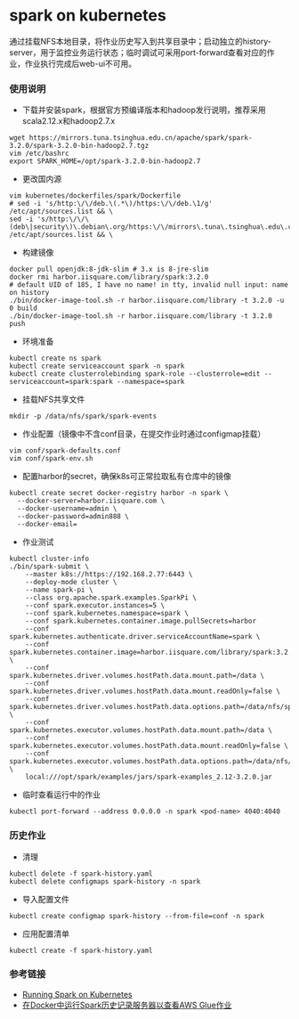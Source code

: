 # spark on kubernetes
通过挂载NFS本地目录，将作业历史写入到共享目录中；启动独立的history-server，用于监控业务运行状态；临时调试可采用port-forward查看对应的作业，作业执行完成后web-ui不可用。

### 使用说明
- 下载并安装spark，根据官方预编译版本和hadoop发行说明，推荐采用scala2.12.x和hadoop2.7.x
```
wget https://mirrors.tuna.tsinghua.edu.cn/apache/spark/spark-3.2.0/spark-3.2.0-bin-hadoop2.7.tgz
vim /etc/bashrc
export SPARK_HOME=/opt/spark-3.2.0-bin-hadoop2.7
```
- 更改国内源
```
vim kubernetes/dockerfiles/spark/Dockerfile
# sed -i 's/http:\/\/deb.\(.*\)/https:\/\/deb.\1/g' /etc/apt/sources.list && \
sed -i 's/http:\/\/\(deb\|security\)\.debian\.org/https:\/\/mirrors\.tuna\.tsinghua\.edu\.cn/g' /etc/apt/sources.list && \
```
- 构建镜像
```
docker pull openjdk:8-jdk-slim # 3.x is 8-jre-slim
docker rmi harbor.iisquare.com/library/spark:3.2.0
# default UID of 185, I have no name! in tty, invalid null input: name on history
./bin/docker-image-tool.sh -r harbor.iisquare.com/library -t 3.2.0 -u 0 build
./bin/docker-image-tool.sh -r harbor.iisquare.com/library -t 3.2.0 push
```
- 环境准备
```
kubectl create ns spark
kubectl create serviceaccount spark -n spark
kubectl create clusterrolebinding spark-role --clusterrole=edit --serviceaccount=spark:spark --namespace=spark
```
- 挂载NFS共享文件
```
mkdir -p /data/nfs/spark/spark-events
```
- 作业配置（镜像中不含conf目录，在提交作业时通过configmap挂载）
```
vim conf/spark-defaults.conf
vim conf/spark-env.sh
```
- 配置harbor的secret，确保k8s可正常拉取私有仓库中的镜像
```
kubectl create secret docker-registry harbor -n spark \
  --docker-server=harbor.iisquare.com \
  --docker-username=admin \
  --docker-password=admin888 \
  --docker-email=
```
- 作业测试
```
kubectl cluster-info
./bin/spark-submit \
    --master k8s://https://192.168.2.77:6443 \
    --deploy-mode cluster \
    --name spark-pi \
    --class org.apache.spark.examples.SparkPi \
    --conf spark.executor.instances=5 \
    --conf spark.kubernetes.namespace=spark \
    --conf spark.kubernetes.container.image.pullSecrets=harbor
    --conf spark.kubernetes.authenticate.driver.serviceAccountName=spark \
    --conf spark.kubernetes.container.image=harbor.iisquare.com/library/spark:3.2.0 \
    --conf spark.kubernetes.driver.volumes.hostPath.data.mount.path=/data \
    --conf spark.kubernetes.driver.volumes.hostPath.data.mount.readOnly=false \
    --conf spark.kubernetes.driver.volumes.hostPath.data.options.path=/data/nfs/spark \
    --conf spark.kubernetes.executor.volumes.hostPath.data.mount.path=/data \
    --conf spark.kubernetes.executor.volumes.hostPath.data.mount.readOnly=false \
    --conf spark.kubernetes.executor.volumes.hostPath.data.options.path=/data/nfs/spark \
    local:///opt/spark/examples/jars/spark-examples_2.12-3.2.0.jar
```
- 临时查看运行中的作业
```
kubectl port-forward --address 0.0.0.0 -n spark <pod-name> 4040:4040
```

### 历史作业
- 清理
```
kubectl delete -f spark-history.yaml
kubectl delete configmaps spark-history -n spark
```
- 导入配置文件
```
kubectl create configmap spark-history --from-file=conf -n spark
```
- 应用配置清单
```
kubectl create -f spark-history.yaml
```

### 参考链接
- [Running Spark on Kubernetes](https://spark.apache.org/docs/3.2.0/running-on-kubernetes.html)
- [在Docker中运行Spark历史记录服务器以查看AWS Glue作业](https://stackoom.com/question/3yLOH/%E5%9C%A8Docker%E4%B8%AD%E8%BF%90%E8%A1%8CSpark%E5%8E%86%E5%8F%B2%E8%AE%B0%E5%BD%95%E6%9C%8D%E5%8A%A1%E5%99%A8%E4%BB%A5%E6%9F%A5%E7%9C%8BAWS-Glue%E4%BD%9C%E4%B8%9A)
